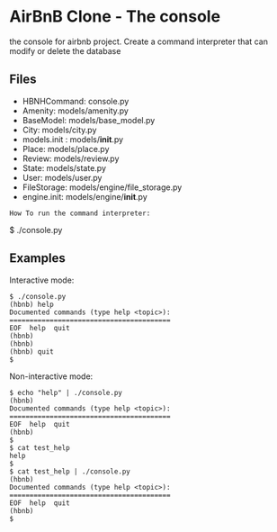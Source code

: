 # AirBnB Clone - The console
the console for airbnb project. Create a command interpreter that can modify or delete the database

## Files



 -  HBNHCommand: console.py
 -  Amenity: models/amenity.py
 -  BaseModel: models/base_model.py
 -  City: models/city.py
 -  models.init : models/__init__.py
 -  Place: models/place.py
 -  Review: models/review.py
 -  State: models/state.py
 -  User: models/user.py
 -  FileStorage: models/engine/file_storage.py
 -  engine.init: models/engine/__init__.py

```
How To run the command interpreter:
```
$ ./console.py


## Examples

Interactive mode:
```
$ ./console.py
(hbnb) help
Documented commands (type help <topic>):
========================================
EOF  help  quit
(hbnb)
(hbnb)
(hbnb) quit
$
```
Non-interactive mode:
```
$ echo "help" | ./console.py
(hbnb)
Documented commands (type help <topic>):
========================================
EOF  help  quit
(hbnb) 
$
$ cat test_help
help
$
$ cat test_help | ./console.py
(hbnb)
Documented commands (type help <topic>):
========================================
EOF  help  quit
(hbnb)
$
```
